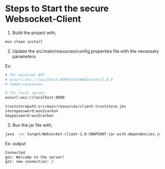 # Steps to Start the secure Websocket-Client
1. Build the project with, 
```sh
mvn clean install
```
2. Update the src/main/resources/config.properties file with the necessary parameters.

Ex:
```sh
# for external API
# wssurl:wss://localhost:8099/EchoWebSocket/1.0.0
# token:xxxxxxxxx

# for local server
wssurl:wss://localhost:8090

truststorepath:src/main/resources/client-truststore.jks
storepassword:wso2carbon
keypassword:wso2carbon
```
3. Run the jar file with, 
```sh
java -jar target/Websocket-client-1.0-SNAPSHOT-jar-with-dependencies.jar src/main/resources/config.properties
```
Ex: output 

```sh
Connected
got: Welcome to the server!
got: new connection: /
```